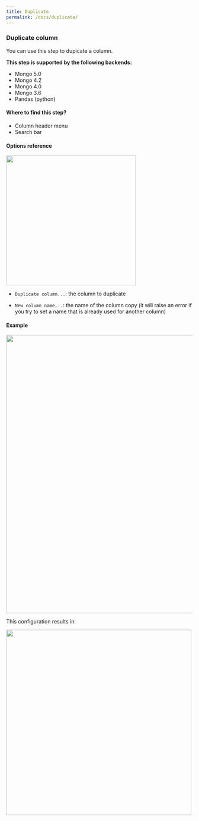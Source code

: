```yaml
---
title: Duplicate
permalink: /docs/duplicate/
---
```


### Duplicate column

You can use this step to dupicate a column.

**This step is supported by the following backends:**

- Mongo 5.0
- Mongo 4.2
- Mongo 4.0
- Mongo 3.6
- Pandas (python)

#### Where to find this step?

- Column header menu
- Search bar

#### Options reference

<img src="../../img/docs/user-interface/duplicate_step_form.jpg" width="350" />

- `Duplicate column...`: the column to duplicate

- `New column name...`: the name of the column copy (it will raise an error if
  you try to set a name that is already used for another column)

#### Example

<img src="../../img/docs/user-interface/duplicate_example_conf.jpg" width="750" />

This configuration results in:

<img src="../../img/docs/user-interface/duplicate_example_result.jpg" width="500" />
